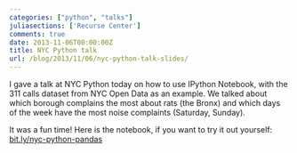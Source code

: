 ```yaml
---
categories: ["python", "talks"]
juliasections: ['Recurse Center']
comments: true
date: 2013-11-06T00:00:00Z
title: NYC Python talk
url: /blog/2013/11/06/nyc-python-talk-slides/
---
```


I gave a talk at NYC Python today on how to use IPython Notebook, with
the 311 calls dataset from NYC Open Data as an example. We talked about
which borough complains the most about rats (the Bronx) and which days
of the week have the most noise complaints (Saturday, Sunday). 

It was a fun time! Here is the notebook, if you want to try it out
yourself: [bit.ly/nyc-python-pandas](http://bit.ly/nyc-python-pandas)
